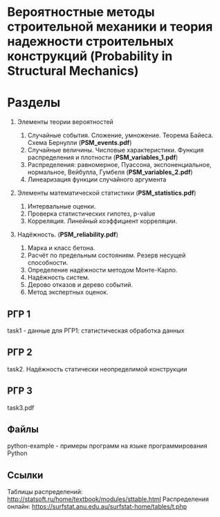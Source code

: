 # Вероятностные методы строительной механики и теория надежности строительных конструкций (Probability in Structural Mechanics)

# Разделы 
1. Элементы теории вероятностей 
    1. Случайные события. Сложение, умножение. Теорема Байеса. Схема Бернулли (**PSM_events.pdf**)
    1. Случайные величины. Числовые характеристики. Функция распределения и плотности (**PSM_variables_1.pdf**)
    1. Распределения: равномерное, Пуассона, экспоненциальное, нормальное, Вейбулла, Гумбеля (**PSM_variables_2.pdf**)
    1. Линеаризация функции случайного аргумента
    
2. Элементы математической статистики (**PSM_statistics.pdf**)
    1. Интервальные оценки.
    1. Проверка статистических гипотез, p-value
    1. Корреляция. Линейный коэффициент корреляции.
    
3. Надёжность. (**PSM_reliability.pdf**)
    1. Марка и класс бетона.
    1. Расчёт по предельным состояниям. Резерв несущей способности. 
    1. Определение надёжности методом Монте-Карло.
    1. Надёжность систем.
    1. Дерово отказов и дерево событий.
    1. Метод экспертных оценок.


## РГР 1
task1 - данные для РГР1: статистическая обработка данных

## РГР 2
task2. Надёжность статически неопределимой конструкции

## РГР 3
task3.pdf


## Файлы
python-example - примеры программ на языке программирования Python


## Ссылки
Таблицы распределений: http://statsoft.ru/home/textbook/modules/sttable.html
Распределения онлайн: https://surfstat.anu.edu.au/surfstat-home/tables/t.php
